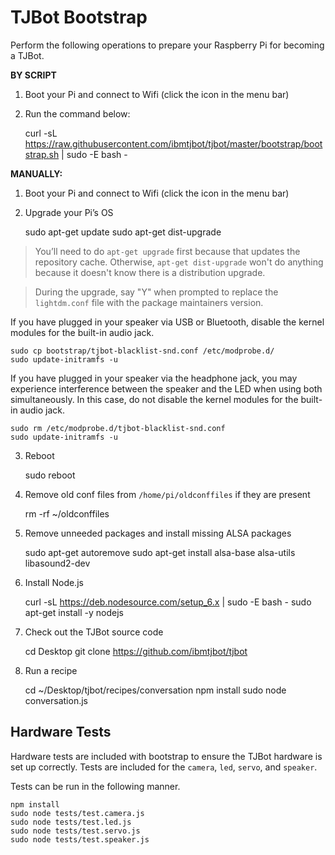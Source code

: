 # TJBot Bootstrap

Perform the following operations to prepare your Raspberry Pi for becoming a TJBot.

**BY SCRIPT**
1. Boot your Pi and connect to Wifi (click the icon in the menu bar)

2. Run the command below:

    curl -sL https://raw.githubusercontent.com/ibmtjbot/tjbot/master/bootstrap/bootstrap.sh | sudo -E bash -

**MANUALLY:**
1. Boot your Pi and connect to Wifi (click the icon in the menu bar)

2. Upgrade your Pi’s OS

    sudo apt-get update
    sudo apt-get dist-upgrade

> You’ll need to do `apt-get upgrade` first because that updates the repository cache. Otherwise, `apt-get dist-upgrade` won't do anything because it doesn't know there is a distribution upgrade.

> During the upgrade, say "Y" when prompted to replace the `lightdm.conf` file with the package maintainers version.

If you have plugged in your speaker via USB or Bluetooth, disable the kernel modules for the built-in audio jack.

    sudo cp bootstrap/tjbot-blacklist-snd.conf /etc/modprobe.d/
    sudo update-initramfs -u

If you have plugged in your speaker via the headphone jack, you may experience interference between the speaker and the LED when using both simultaneously. In this case, do not disable the kernel modules for the built-in audio jack.

    sudo rm /etc/modprobe.d/tjbot-blacklist-snd.conf
    sudo update-initramfs -u

3. Reboot

    sudo reboot

4. Remove old conf files from `/home/pi/oldconffiles` if they are present

    rm -rf ~/oldconffiles

5. Remove unneeded packages and install missing ALSA packages

    sudo apt-get autoremove
    sudo apt-get install alsa-base alsa-utils libasound2-dev

6. Install Node.js

    curl -sL https://deb.nodesource.com/setup_6.x | sudo -E bash -
    sudo apt-get install -y nodejs

7. Check out the TJBot source code

    cd Desktop
    git clone https://github.com/ibmtjbot/tjbot

8. Run a recipe

    cd ~/Desktop/tjbot/recipes/conversation
    npm install
    sudo node conversation.js

## Hardware Tests
Hardware tests are included with bootstrap to ensure the TJBot hardware is set up correctly. Tests are included for the `camera`, `led`, `servo`, and `speaker`.

Tests can be run in the following manner.

```
npm install
sudo node tests/test.camera.js
sudo node tests/test.led.js
sudo node tests/test.servo.js
sudo node tests/test.speaker.js
```
